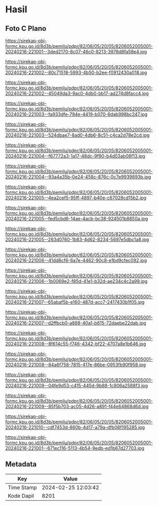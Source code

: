 # Hasil

## Foto C Plano

https://sirekap-obj-formc.kpu.go.id/8d3b/pemilu/pdpr/82/06/05/20/05/8206052005001-20240216-221001--3ded2170-8c07-46c0-8213-3978d8fa58e4.jpg

https://sirekap-obj-formc.kpu.go.id/8d3b/pemilu/pdpr/82/06/05/20/05/8206052005001-20240216-221002--80c71518-5993-4b50-b2ee-f0912430a018.jpg

https://sirekap-obj-formc.kpu.go.id/8d3b/pemilu/pdpr/82/06/05/20/05/8206052005001-20240216-221002--45049da3-9ac0-4db0-bb17-ad274d8facc4.jpg

https://sirekap-obj-formc.kpu.go.id/8d3b/pemilu/pdpr/82/06/05/20/05/8206052005001-20240216-221003--fa933dfe-794e-4419-b070-6dab998bc247.jpg

https://sirekap-obj-formc.kpu.go.id/8d3b/pemilu/pdpr/82/06/05/20/05/8206052005001-20240216-221003--524dbae7-8ad0-4db6-8c51-c4ca2d78e2cd.jpg

https://sirekap-obj-formc.kpu.go.id/8d3b/pemilu/pdpr/82/06/05/20/05/8206052005001-20240216-221004--f67772a3-1a17-48dc-9f90-b4d03ab08f13.jpg

https://sirekap-obj-formc.kpu.go.id/8d3b/pemilu/pdpr/82/06/05/20/05/8206052005001-20240216-221004--93a4a35b-0e24-458c-876c-0c7e9939893b.jpg

https://sirekap-obj-formc.kpu.go.id/8d3b/pemilu/pdpr/82/06/05/20/05/8206052005001-20240216-221005--4ea2cef5-95ff-4897-b40e-c67028cd15b2.jpg

https://sirekap-obj-formc.kpu.go.id/8d3b/pemilu/pdpr/82/06/05/20/05/8206052005001-20240216-221005--fed5cbd6-14ae-4acb-bc38-924501b8850a.jpg

https://sirekap-obj-formc.kpu.go.id/8d3b/pemilu/pdpr/82/06/05/20/05/8206052005001-20240216-221005--263d0760-1b83-4d62-8234-5697e5dbc1a8.jpg

https://sirekap-obj-formc.kpu.go.id/8d3b/pemilu/pdpr/82/06/05/20/05/8206052005001-20240216-221006--41dd8cf6-6a7e-4462-90c8-e1bd9cfec092.jpg

https://sirekap-obj-formc.kpu.go.id/8d3b/pemilu/pdpr/82/06/05/20/05/8206052005001-20240216-221006--1b0069e2-f85d-41e1-b32d-ae234c4c2a99.jpg

https://sirekap-obj-formc.kpu.go.id/8d3b/pemilu/pdpr/82/06/05/20/05/8206052005001-20240216-221007--65abaf5b-e160-487d-acc7-2417430b1f05.jpg

https://sirekap-obj-formc.kpu.go.id/8d3b/pemilu/pdpr/82/06/05/20/05/8206052005001-20240216-221007--d2ffbcb0-a888-40a1-b615-72daebe22dab.jpg

https://sirekap-obj-formc.kpu.go.id/8d3b/pemilu/pdpr/82/06/05/20/05/8206052005001-20240216-221008--8f614c55-f746-4342-bf22-4707a8e1b646.jpg

https://sirekap-obj-formc.kpu.go.id/8d3b/pemilu/pdpr/82/06/05/20/05/8206052005001-20240216-221008--84a6f758-7815-417e-86be-0953fb90f958.jpg

https://sirekap-obj-formc.kpu.go.id/8d3b/pemilu/pdpr/82/06/05/20/05/8206052005001-20240216-221009--04fe9d53-c415-445d-9b88-1c806a2588f3.jpg

https://sirekap-obj-formc.kpu.go.id/8d3b/pemilu/pdpr/82/06/05/20/05/8206052005001-20240216-221009--85f5b703-ac05-4d26-a891-f44e64868d6d.jpg

https://sirekap-obj-formc.kpu.go.id/8d3b/pemilu/pdpr/82/06/05/20/05/8206052005001-20240216-221010--cdf7453d-860b-4d17-a79a-dfb08f195285.jpg

https://sirekap-obj-formc.kpu.go.id/8d3b/pemilu/pdpr/82/06/05/20/05/8206052005001-20240216-221001--671ec116-5113-4b54-9edb-ed1b67d27703.jpg


## Metadata

| Key        | Value               |
| ---------- | ------------------- |
| Time Stamp | 2024-02-25 12:03:42 |
| Kode Dapil | 8201                |



